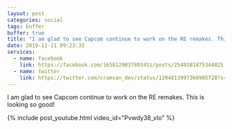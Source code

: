 ```yaml
---
layout: post
categories: social
tags: buffer
buffer: true
title: "I am glad to see Capcom continue to work on the RE remakes. This is looking so good!"
date: 2019-12-11 09:23:33
services: 
  - name: facebook
    link: https://facebook.com/1658129037803451/posts/2549381875344825
  - name: twitter
    link: https://twitter.com/cramsan_dev/status/1204813997368905728?s=19
---
```


I am glad to see Capcom continue to work on the RE remakes. This is looking so good!

{% include post_youtube.html video_id="Pvwdy38_vlo" %}
